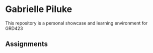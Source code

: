 <h1> Gabrielle Piluke </h1>

<p>This repository is a personal showcase and learning environment for GRD423</p>

<h2>Assignments</h2>
